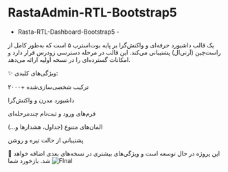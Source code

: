 # RastaAdmin-RTL-Bootstrap5

- Rasta-RTL-Dashboard-Bootstrap5 -

یک قالب داشبورد حرفه‌ای و واکنش‌گرا بر پایه بوت‌استرپ ۵ است که به‌طور کامل از راست‌چین (آر‌تی‌ال) پشتیبانی می‌کند. این قالب در مرحله دسترسی زودرس قرار دارد و امکانات گسترده‌ای را در نسخه اولیه ارائه می‌دهد.

✨ ویژگی‌های کلیدی:

۲۰۰۰+ ترکیب شخصی‌سازی‌شده

داشبورد مدرن و واکنش‌گرا

فرم‌های ورود و ثبت‌نام چندمرحله‌ای

المان‌های متنوع (جداول، هشدارها و...)

پشتیبانی از حالت تیره و روشن

📌 این پروژه در حال توسعه است و ویژگی‌های بیشتری در نسخه‌های بعدی اضافه خواهد شد. بازخورد شما
![FInal](https://github.com/user-attachments/assets/4909da37-9cf6-4866-abfd-d489a1cc57e2)
